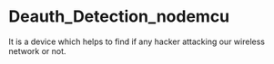 # Deauth_Detection_nodemcu
It is a device which helps to find if any hacker attacking our wireless network or not.
